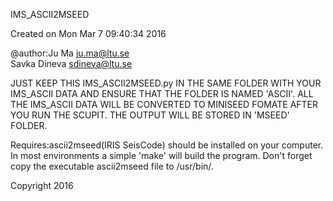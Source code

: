 IMS_ASCII2MSEED

Created on Mon Mar  7 09:40:34 2016

@author:Ju Ma              ju.ma@ltu.se        
        Savka Dineva      sdineva@ltu.se


JUST KEEP THIS IMS_ASCII2MSEED.py IN THE SAME FOLDER WITH YOUR IMS_ASCII DATA AND 
ENSURE THAT THE FOLDER IS NAMED 'ASCII'. ALL THE IMS_ASCII DATA WILL BE CONVERTED
TO MINISEED FOMATE AFTER YOU RUN THE SCUPIT. THE OUTPUT WILL BE STORED IN 'MSEED' FOLDER.

Requires:ascii2mseed(IRIS SeisCode) should be installed on your computer.
In most environments a simple 'make' will build the program.
Don't forget copy the executable ascii2mseed file to /usr/bin/.


Copyright 2016 

